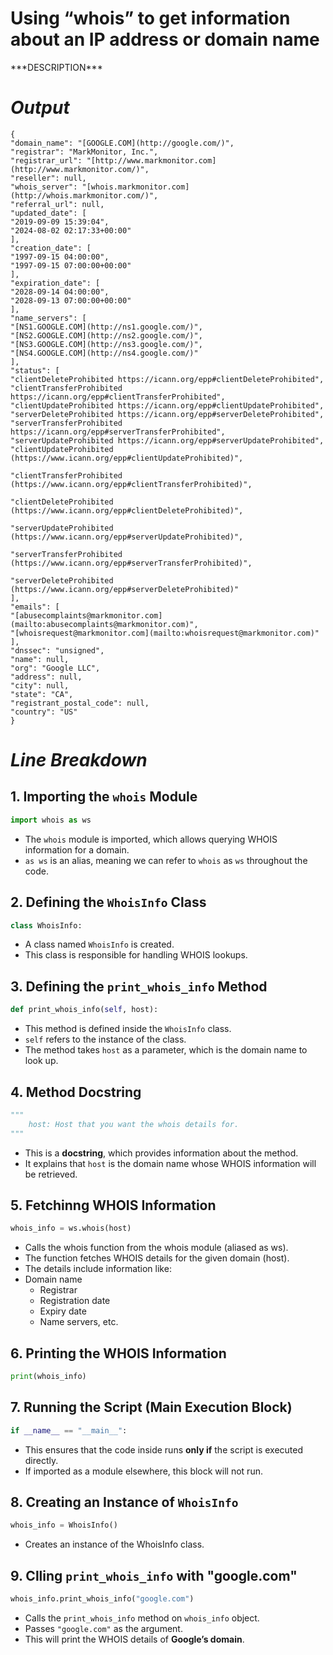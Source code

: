 # Using “whois” to get information about an IP address or domain name
\*\*\*DESCRIPTION\*\*\*

# _Output_

```
{
"domain_name": "[GOOGLE.COM](http://google.com/)",
"registrar": "MarkMonitor, Inc.",
"registrar_url": "[http://www.markmonitor.com](http://www.markmonitor.com/)",
"reseller": null,
"whois_server": "[whois.markmonitor.com](http://whois.markmonitor.com/)",
"referral_url": null,
"updated_date": [
"2019-09-09 15:39:04",
"2024-08-02 02:17:33+00:00"
],
"creation_date": [
"1997-09-15 04:00:00",
"1997-09-15 07:00:00+00:00"
],
"expiration_date": [
"2028-09-14 04:00:00",
"2028-09-13 07:00:00+00:00"
],
"name_servers": [
"[NS1.GOOGLE.COM](http://ns1.google.com/)",
"[NS2.GOOGLE.COM](http://ns2.google.com/)",
"[NS3.GOOGLE.COM](http://ns3.google.com/)",
"[NS4.GOOGLE.COM](http://ns4.google.com/)"
],
"status": [
"clientDeleteProhibited https://icann.org/epp#clientDeleteProhibited",
"clientTransferProhibited https://icann.org/epp#clientTransferProhibited",
"clientUpdateProhibited https://icann.org/epp#clientUpdateProhibited",
"serverDeleteProhibited https://icann.org/epp#serverDeleteProhibited",
"serverTransferProhibited https://icann.org/epp#serverTransferProhibited",
"serverUpdateProhibited https://icann.org/epp#serverUpdateProhibited",
"clientUpdateProhibited (https://www.icann.org/epp#clientUpdateProhibited)",

"clientTransferProhibited (https://www.icann.org/epp#clientTransferProhibited)",

"clientDeleteProhibited (https://www.icann.org/epp#clientDeleteProhibited)",

"serverUpdateProhibited (https://www.icann.org/epp#serverUpdateProhibited)",

"serverTransferProhibited (https://www.icann.org/epp#serverTransferProhibited)",

"serverDeleteProhibited (https://www.icann.org/epp#serverDeleteProhibited)"
],
"emails": [
"[abusecomplaints@markmonitor.com](mailto:abusecomplaints@markmonitor.com)",
"[whoisrequest@markmonitor.com](mailto:whoisrequest@markmonitor.com)"
],
"dnssec": "unsigned",
"name": null,
"org": "Google LLC",
"address": null,
"city": null,
"state": "CA",
"registrant_postal_code": null,
"country": "US"
}
```

# _Line Breakdown_

## 1. Importing the `whois` Module
```python
import whois as ws
```

* The `whois` module is imported, which allows querying WHOIS information for a domain.
* `as ws` is an alias, meaning we can refer to `whois` as `ws` throughout the code.

## 2. Defining the `WhoisInfo` Class
```python
class WhoisInfo:
```

* A class named `WhoisInfo` is created.
* This class is responsible for handling WHOIS lookups.

## 3. Defining the `print_whois_info` Method
```python
def print_whois_info(self, host):
```

* This method is defined inside the `WhoisInfo` class.
* `self` refers to the instance of the class.
* The method takes `host` as a parameter, which is the domain name to look up.

## 4. Method Docstring
```python
"""
    host: Host that you want the whois details for.
"""
```

* This is a **docstring**, which provides information about the method.
* It explains that `host` is the domain name whose WHOIS information will be retrieved.

## 5. Fetchinng WHOIS Information
```python
whois_info = ws.whois(host)
```

* Calls the whois function from the whois module (aliased as ws).
* The function fetches WHOIS details for the given domain (host).
* The details include information like:
* Domain name
    - Registrar
    - Registration date
    - Expiry date
    - Name servers, etc.

## 6. Printing the WHOIS Information
```python
print(whois_info)
```

## 7. Running the Script (Main Execution Block)
```python
if __name__ == "__main__":
```

* This ensures that the code inside runs **only if** the script is executed directly.
* If imported as a module elsewhere, this block will not run.

## 8. Creating an Instance of `WhoisInfo`
```python
whois_info = WhoisInfo()
```

* Creates an instance of the WhoisInfo class.

## 9. Clling `print_whois_info` with "google.com"
```python
whois_info.print_whois_info("google.com")
```

* Calls the `print_whois_info` method on `whois_info` object.
* Passes `"google.com"` as the argument.
* This will print the WHOIS details of **Google’s domain**.
